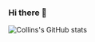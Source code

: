 ### Hi there 👋


![Collins's GitHub stats](https://github-readme-stats-nu-six-56.vercel.app/api?username=ifunanyacollins&show_icons=true)

<!--
**Ifunanyacollins/ifunanyacollins** is a ✨ _special_ ✨ repository because its `README.md` (this file) appears on your GitHub profile.

Here are some ideas to get you started: 

- 🔭 I’m currently working on Evolve Credit...
- 🌱 I’m currently learning ...
- 👯 I’m looking to collaborate on ...
- 🤔 I’m looking for help with ...
- 💬 Ask me about ...
- 📫 How to reach me: ...
- 😄 Pronouns: ...
- ⚡ Fun fact: ...
-->
